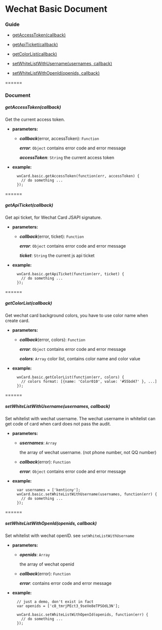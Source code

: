 Wechat Basic Document
======================

### Guide

- [getAccessToken(callback)](#getaccesstokencallback)

- [getApiTicket(callback)](#getapiticketcallback)

- [getColorList(callback)](#getcolorlistcallback)

- [setWhiteListWithUsername(usernames, callback)](#setwhitelistwithusernameusernames-callback)

- [setWhiteListWithOpenId(openids, callback)](#setwhitelistwithopenidopenids-callback)

======

### Document

##### getAccessToken(callback)

Get the current access token.

- **parameters:**

    - ***callback***(error, accessToken): `Function`

        ***error***: `Object` contains error code and error message

        ***accessToken***: `String` the current access token

- **example:**

    ```
      wxCard.basic.getAccessToken(function(err, accessToken) {
        // do something ...
      });
    ```

======

##### getApiTicket(callback)

Get api ticket, for Wechat Card JSAPI signature.

- **parameters:**

    - ***callback***(error, ticket): `Function`

        ***error***: `Object` contains error code and error message

        ***ticket***: `String` the current js api ticket

- **example:**

    ```
      wxCard.basic.getApiTicket(function(err, ticket) {
        // do something ...
      });
    ```

======


##### getColorList(callback)

Get wechat card background colors, you have to use color name when create card.

- **parameters:**

    - ***callback***(error, colors): `Function`

        ***error***: `Object` contains error code and error message

        ***colors***: `Array` color list, contains color name and color value

- **example:**

    ```
      wxCard.basic.getColorList(function(err, colors) {
        // colors format: [{name: 'Color010', value: '#55bd47' }, ...]
      });
    ```

======


##### setWhiteListWithUsername(usernames, callback)

Set whitelist with wechat username. The wechat username in whitelist can get code of card when card does not pass the audit.

- **parameters:**

    - ***usernames***: `Array`

        the array of wechat username. (not phone number, not QQ number)

    - ***callback***(error): `Function`

        ***error***: `Object` contains error code and error message

- **example:**

    ```
      var usernames = ['kenticny'];
      wxCard.basic.setWhiteListWithUsername(usernames, function(err) {
        // do something ...
      });
    ```

======


##### setWhiteListWithOpenId(openids, callback)

Set whitelist with wechat openID. see `setWhiteListWithUsername`

- **parameters:**

    - ***openids***: `Array`

        the array of wechat openid

    - ***callback***(error): `Function`

        ***error***: contains error code and error message

- **example:**

    ```
      // just a demo, don't exist in fact
      var openids = ['c8_tmrjPEct3_9seVe8eTPSOdL3N']; 
      
      wxCard.basic.setWhiteListWithOpenId(openids, function(err) {
        // do something ...
      });
    ```